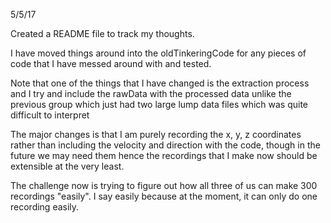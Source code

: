 5/5/17

Created a README file to track my thoughts.

I have moved things around into the oldTinkeringCode for any pieces of code that I have messed around with and tested.

Note that one of the things that I have changed is the extraction process and I try and include the rawData with the processed data unlike the previous group which just had two large lump data files which was quite difficult to interpret

The major changes is that I am purely recording the x, y, z coordinates rather than including the velocity and direction with the code, though in the future we may need them hence the recordings that I make now should be extensible at the very least.

The challenge now is trying to figure out how all three of us can make 300 recordings "easily". I say easily because at the moment, it can only do one recording easily.

